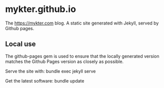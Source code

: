 # mykter.github.io
The https://mykter.com blog. A static site generated with Jekyll, served by Github pages.

## Local use
The github-pages gem is used to ensure that the locally generated version matches the Github Pages version as closely as possible.

Serve the site with:
    bundle exec jekyll serve

Get the latest software:
    bundle update
